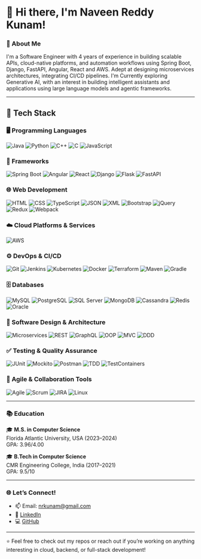 # 👋 Hi there, I'm Naveen Reddy Kunam!

### 🧠 About Me

I'm a Software Engineer with 4 years of experience in building scalable APIs, cloud-native platforms, and automation workflows using Spring Boot, Django, FastAPI, Angular, React and AWS. Adept at designing microservices architectures, integrating CI/CD pipelines. I'm Currently exploring Generative AI, with an interest in building intelligent assistants and applications using large language models and agentic frameworks.

---

## 🚀 Tech Stack

### 🖥️ Programming Languages  
![Java](https://img.shields.io/badge/Java-%23ED8B00.svg?style=flat&logo=java&logoColor=white)
![Python](https://img.shields.io/badge/Python-%2314354C.svg?style=flat&logo=python&logoColor=white)
![C++](https://img.shields.io/badge/C++-00599C?style=flat&logo=cplusplus&logoColor=white)
![C](https://img.shields.io/badge/C-00599C?style=flat&logo=c&logoColor=white)
![JavaScript](https://img.shields.io/badge/JavaScript-F7DF1E?style=flat&logo=javascript&logoColor=black)

### 🧩 Frameworks  
![Spring Boot](https://img.shields.io/badge/Spring_Boot-6DB33F?style=flat&logo=springboot&logoColor=white)
![Angular](https://img.shields.io/badge/Angular-DD0031?style=flat&logo=angular&logoColor=white)
![React](https://img.shields.io/badge/React-20232A?style=flat&logo=react&logoColor=61DAFB)
![Django](https://img.shields.io/badge/Django-092E20?style=flat&logo=django&logoColor=white)
![Flask](https://img.shields.io/badge/Flask-000000?style=flat&logo=flask&logoColor=white)
![FastAPI](https://img.shields.io/badge/FastAPI-005571?style=flat&logo=fastapi)

### 🌐 Web Development  
![HTML](https://img.shields.io/badge/HTML5-E34F26?style=flat&logo=html5&logoColor=white)
![CSS](https://img.shields.io/badge/CSS3-1572B6?style=flat&logo=css3&logoColor=white)
![TypeScript](https://img.shields.io/badge/TypeScript-3178C6?style=flat&logo=typescript&logoColor=white)
![JSON](https://img.shields.io/badge/JSON-000000?style=flat)
![XML](https://img.shields.io/badge/XML-0060A5?style=flat)
![Bootstrap](https://img.shields.io/badge/Bootstrap-7952B3?style=flat&logo=bootstrap&logoColor=white)
![jQuery](https://img.shields.io/badge/jQuery-0769AD?style=flat&logo=jquery&logoColor=white)
![Redux](https://img.shields.io/badge/Redux-764ABC?style=flat&logo=redux&logoColor=white)
![Webpack](https://img.shields.io/badge/Webpack-8DD6F9?style=flat&logo=webpack&logoColor=black)

### ☁️ Cloud Platforms & Services  
![AWS](https://img.shields.io/badge/AWS-232F3E?style=flat&logo=amazonaws&logoColor=white)

### ⚙️ DevOps & CI/CD  
![Git](https://img.shields.io/badge/Git-F05032?style=flat&logo=git&logoColor=white)
![Jenkins](https://img.shields.io/badge/Jenkins-D24939?style=flat&logo=jenkins&logoColor=white)
![Kubernetes](https://img.shields.io/badge/Kubernetes-326CE5?style=flat&logo=kubernetes&logoColor=white)
![Docker](https://img.shields.io/badge/Docker-2496ED?style=flat&logo=docker&logoColor=white)
![Terraform](https://img.shields.io/badge/Terraform-7B42BC?style=flat&logo=terraform&logoColor=white)
![Maven](https://img.shields.io/badge/Maven-C71A36?style=flat&logo=apachemaven&logoColor=white)
![Gradle](https://img.shields.io/badge/Gradle-02303A?style=flat&logo=gradle&logoColor=white)

### 🗄️ Databases  
![MySQL](https://img.shields.io/badge/MySQL-4479A1?style=flat&logo=mysql&logoColor=white)
![PostgreSQL](https://img.shields.io/badge/PostgreSQL-4169E1?style=flat&logo=postgresql&logoColor=white)
![SQL Server](https://img.shields.io/badge/SQL%20Server-CC2927?style=flat&logo=microsoftsqlserver&logoColor=white)
![MongoDB](https://img.shields.io/badge/MongoDB-47A248?style=flat&logo=mongodb&logoColor=white)
![Cassandra](https://img.shields.io/badge/Cassandra-1287B1?style=flat)
![Redis](https://img.shields.io/badge/Redis-DC382D?style=flat&logo=redis&logoColor=white)
![Oracle](https://img.shields.io/badge/Oracle-F80000?style=flat&logo=oracle&logoColor=white)

### 🧱 Software Design & Architecture  
![Microservices](https://img.shields.io/badge/Microservices-blue?style=flat)
![REST](https://img.shields.io/badge/REST-FF6F61?style=flat)
![GraphQL](https://img.shields.io/badge/GraphQL-E10098?style=flat&logo=graphql&logoColor=white)
![OOP](https://img.shields.io/badge/OOP-8E44AD?style=flat)
![MVC](https://img.shields.io/badge/MVC-34495E?style=flat)
![DDD](https://img.shields.io/badge/DDD-6C3483?style=flat)

### ✅ Testing & Quality Assurance  
![JUnit](https://img.shields.io/badge/JUnit-25A162?style=flat)
![Mockito](https://img.shields.io/badge/Mockito-9966CC?style=flat)
![Postman](https://img.shields.io/badge/Postman-FF6C37?style=flat&logo=postman&logoColor=white)
![TDD](https://img.shields.io/badge/TDD-FF9F1C?style=flat)
![TestContainers](https://img.shields.io/badge/TestContainers-2255A4?style=flat)

### 🤝 Agile & Collaboration Tools  
![Agile](https://img.shields.io/badge/Agile-28a745?style=flat)
![Scrum](https://img.shields.io/badge/Scrum-1B1F23?style=flat)
![JIRA](https://img.shields.io/badge/JIRA-0052CC?style=flat&logo=jira&logoColor=white)
![Linux](https://img.shields.io/badge/Linux-FCC624?style=flat&logo=linux&logoColor=black)

---

### 📚 Education

🎓 **M.S. in Computer Science**  
Florida Atlantic University, USA (2023–2024)  
GPA: 3.96/4.00  

🎓 **B.Tech in Computer Science**  
CMR Engineering College, India (2017–2021)  
GPA: 9.5/10

---

### 🌐 Let’s Connect!

- 📫 Email: nrkunam@gmail.com
- 💼 [LinkedIn](https://www.linkedin.com/in/kunam-naveen/)  
- 💻 [GitHub](https://github.com/NaveenKunam)

---

⭐️ Feel free to check out my repos or reach out if you’re working on anything interesting in cloud, backend, or full-stack development!

